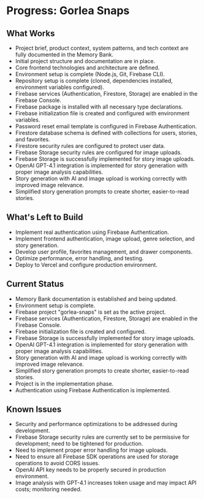 # Progress: Gorlea Snaps

## What Works

- Project brief, product context, system patterns, and tech context are fully documented in the Memory Bank.
- Initial project structure and documentation are in place.
- Core frontend technologies and architecture are defined.
- Environment setup is complete (Node.js, Git, Firebase CLI).
- Repository setup is complete (cloned, dependencies installed, environment variables configured).
- Firebase services (Authentication, Firestore, Storage) are enabled in the Firebase Console.
- Firebase package is installed with all necessary type declarations.
- Firebase initialization file is created and configured with environment variables.
- Password reset email template is configured in Firebase Authentication.
- Firestore database schema is defined with collections for users, stories, and favorites.
- Firestore security rules are configured to protect user data.
- Firebase Storage security rules are configured for image uploads.
- Firebase Storage is successfully implemented for story image uploads.
- OpenAI GPT-4.1 integration is implemented for story generation with proper image analysis capabilities.
- Story generation with AI and image upload is working correctly with improved image relevance.
- Simplified story generation prompts to create shorter, easier-to-read stories.

## What's Left to Build

- Implement real authentication using Firebase Authentication.
- Implement frontend authentication, image upload, genre selection, and story generation.
- Develop user profile, favorites management, and drawer components.
- Optimize performance, error handling, and testing.
- Deploy to Vercel and configure production environment.

## Current Status

- Memory Bank documentation is established and being updated.
- Environment setup is complete.
- Firebase project "gorlea-snaps" is set as the active project.
- Firebase services (Authentication, Firestore, Storage) are enabled in the Firebase Console.
- Firebase initialization file is created and configured.
- Firebase Storage is successfully implemented for story image uploads.
- OpenAI GPT-4.1 integration is implemented for story generation with proper image analysis capabilities.
- Story generation with AI and image upload is working correctly with improved image relevance.
- Simplified story generation prompts to create shorter, easier-to-read stories.
- Project is in the implementation phase.
- Authentication using Firebase Authentication is implemented.

## Known Issues

- Security and performance optimizations to be addressed during development.
- Firebase Storage security rules are currently set to be permissive for development; need to be tightened for production.
- Need to implement proper error handling for image uploads.
- Need to ensure all Firebase SDK operations are used for storage operations to avoid CORS issues.
- OpenAI API key needs to be properly secured in production environment.
- Image analysis with GPT-4.1 increases token usage and may impact API costs; monitoring needed.
